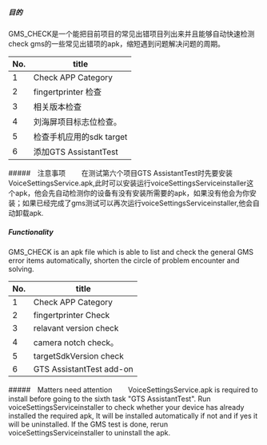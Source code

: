 ##### 目的 

  GMS_CHECK是一个能把目前项目的常见出错项目列出来并且能够自动快速检测check gms的一些常见出错项的apk，缩短遇到问题解决问题的周期。

| No.  | title                    |
| ---- | ------------------------ |
| 1    | Check APP Category       |
| 2    | fingertprinter 检查      |
| 3    | 相关版本检查             |
| 4    | 刘海屏项目标志位检查。   |
| 5    | 检查手机应用的sdk target |
| 6    | 添加GTS AssistantTest    |

#####　注意事项
　　在测试第六个项目GTS AssistantTest时先要安装VoiceSettingsService.apk,此时可以安装运行voiceSettingsServiceinstaller这个apk，他会先自动检测你的设备有没有安装所需要的apk，如果没有他会为你安装；如果已经完成了gms测试可以再次运行voiceSettingsServiceinstaller,他会自动卸载apk.

##### Functionality 

  GMS_CHECK is an apk file which is able to list and check the general GMS error items automatically, shorten the circle of problem encounter and solving.

| No.  | title                    |
| ---- | ------------------------ |
| 1    | Check APP Category       |
| 2    | fingertprinter Check      |
| 3    | relavant version check     |
| 4    | camera notch check。   |
| 5    | targetSdkVersion check |
| 6    | GTS AssistantTest add-on    |

#####　Matters need attention
　　VoiceSettingsService.apk is required to install before going to the sixth task "GTS AssistantTest". Run voiceSettingsServiceinstaller to check whether your device has already installed the required apk, It will be installed automatically if not and if yes it will be uninstalled. If the GMS test is done, rerun voiceSettingsServiceinstaller to uninstall the apk. 
